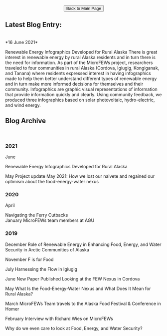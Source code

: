 
<form action="https://acep-uaf.github.io/MicroFEWs_Legacy/" align="center" style="bold">
<input type="submit" value="Back to Main Page" />
</form>




## Latest Blog Entry: 
<br/>
*16 June 2021*
<br/>

Renewable Energy Infographics Developed for Rural Alaska
There is great interest in renewable energy by rural Alaska residents and in turn there is the need for information.  As part of the MicroFEWs project, researchers traveled to four communities in rural Alaska (Cordova, Igiugig, Kongiganak, and Tanana) where residents expressed interest in having infographics made to help them better understand different types of renewable energy and in turn make more informed decisions for themselves and their community.  Infographics are graphic visual representations of information that provide information quickly and clearly.  Using community feedback, we produced three infographics based on solar photovoltaic, hydro-electric, and wind energy.


## Blog Archive
<br/>

### 2021
June

Renewable Energy Infographics Developed for Rural Alaska
<br/>

May
Project update May 2021: How we lost our naivete and regained our optimism about the food-energy-water nexus

### 2020
April

Navigating the Ferry Cutbacks
<br/>
January
MicroFEWs team members at AGU

### 2019
December
Role of Renewable Energy in Enhancing Food, Energy, and Water Security in Arctic Communities of Alaska
<br/>

November
F is for Food
<br/>

July
Harnessing the Flow in Igiugig
<br/>

June
New Paper Published Looking at the FEW Nexus in Cordova
<br/>

May
What Is the Food-Energy-Water Nexus and What Does It Mean for Rural Alaska?
<br/>

March
MicroFEWs Team travels to the Alaska Food Festival & Conference in Homer
<br/>

February
Interview with Richard Wies on MicroFEWs

Why do we even care to look at Food, Energy, and Water Security?
